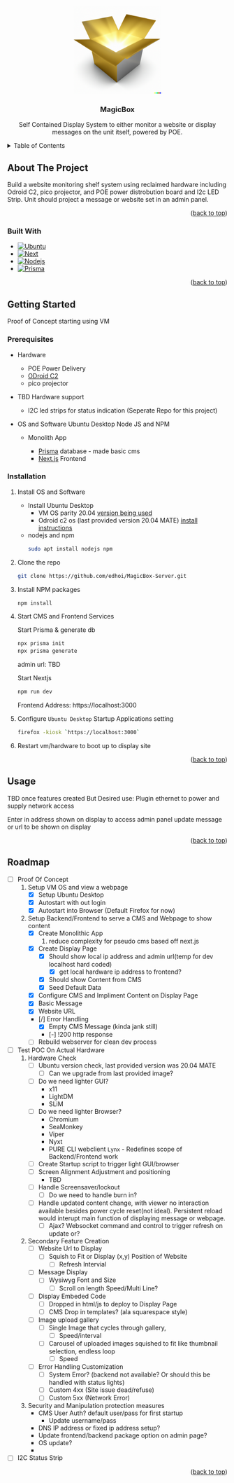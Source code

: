 <a name="readme-top"></a>
<!-- PROJECT SHIELDS -->
<!--
*** I'm using markdown "reference style" links for readability.
*** Reference links are enclosed in brackets [ ] instead of parentheses ( ).
*** See the bottom of this document for the declaration of the reference variables
*** for contributors-url, forks-url, etc. This is an optional, concise syntax you may use.
*** https://www.markdownguide.org/basic-syntax/#reference-style-links
[![Contributors][contributors-shield]][contributors-url]
[![Forks][forks-shield]][forks-url]
[![Stargazers][stars-shield]][stars-url]
[![Issues][issues-shield]][issues-url]
[![MIT License][license-shield]][license-url]
[![LinkedIn][linkedin-shield]][linkedin-url]
-->


<!-- PROJECT LOGO -->
<br />
<div align="center">
  <a href="https://github.com/github_username/repo_name">
    <img src=https://github.com/edhoi/MagicBox-Server/blob/main/img/Icon.png?raw=true" height=200>
  </a>

<h3 align="center">MagicBox</h3>

  <p align="center">
    Self Contained Display System to either monitor a website or display messages on the unit itself, powered by POE.
    <br />
    <!--<a href="https://github.com/github_username/repo_name"><strong>Explore the docs »</strong></a>
    <br />
    <br />
    <a href="https://github.com/github_username/repo_name">View Demo</a>
    ·
    <a href="https://github.com/github_username/repo_name/issues">Report Bug</a>
    ·
    <a href="https://github.com/github_username/repo_name/issues">Request Feature</a>-->
  </p>
</div>



<!-- TABLE OF CONTENTS -->
<details>
  <summary>Table of Contents</summary>
  <ol>
    <li>
      <a href="#about-the-project">About The Project</a>
      <ul>
        <li><a href="#built-with">Built With</a></li>
      </ul>
    </li>
    <li>
      <a href="#getting-started">Getting Started</a>
      <ul>
        <li><a href="#prerequisites">Prerequisites</a></li>
        <li><a href="#installation">Installation</a></li>
      </ul>
    </li>
    <li><a href="#usage">Usage</a></li>
    <li><a href="#roadmap">Roadmap</a></li>
    <!--<li><a href="#contributing">Contributing</a></li>
    <li><a href="#license">License</a></li>
    <li><a href="#contact">Contact</a></li>
    <li><a href="#acknowledgments">Acknowledgments</a></li>-->
  </ol>
</details>



<!-- ABOUT THE PROJECT -->
## About The Project

<!--[![Product Name Screen Shot][product-screenshot]](https://example.com)-->

Build a website monitoring shelf system using reclaimed hardware including Odroid C2, pico projector, and POE power distrobution board and I2c LED Strip. Unit should project a message or website set in an admin panel.

<!-- Git Specific 
`github_username`, `repo_name`, `twitter_handle`, `linkedin_username`, `email_client`, `email`, `project_title`, `project_description`
-->
<p align="right">(<a href="#readme-top">back to top</a>)</p>



### Built With

* [![Ubuntu][Ubuntu.os]][Ubuntu.com]
* [![Next][Next.js]][Next-url]
* [![Nodejs][Node.js]][Nodejs-url]
* [![Prisma]][Prisma-url]

<p align="right">(<a href="#readme-top">back to top</a>)</p>



<!-- GETTING STARTED -->
## Getting Started

Proof of Concept starting using VM 

### Prerequisites

* Hardware
  - POE Power Delivery
  - [ODroid C2][OdroidC2-URL]
  - pico projector 

* TBD Hardware support
  - I2C led strips for status indication (Seperate Repo for this project)

* OS and Software
  Ubuntu Desktop
  Node JS and NPM
  * Monolith App
  
    * [Prisma][Prisma-URL] database - made basic cms
    * [Next.js][Next-URL] Frontend

### Installation

1. Install OS and Software
   * Install Ubuntu Desktop
     - VM OS parity 20.04 [version being used](https://ubuntu.com/download/alternative-downloads) 
     - Odroid c2 os (last provided version 20.04 MATE) [install instructions](https://wiki.odroid.com/getting_started/os_installation_guide)
   * nodejs and npm
      ```sh
      sudo apt install nodejs npm
      ```
2. Clone the repo
   ```sh
   git clone https://github.com/edhoi/MagicBox-Server.git
   ```
3. Install NPM packages
   ```sh
   npm install
   ```
4. Start CMS and Frontend Services 
   
   Start Prisma & generate db
   ``` sh
   npx prisma init
   npx prisma generate
   ``` 
   admin url: TBD

   Start Nextjs
   ``` sh 
   npm run dev
   ```
   Frontend Address: https://localhost:3000
5. Configure `Ubuntu Desktop`
    Startup Applications setting
   ```sh
   firefox -kiosk `https://localhost:3000`
   ```

6. Restart vm/hardware to boot up to display site

<p align="right">(<a href="#readme-top">back to top</a>)</p>



<!-- USAGE EXAMPLES -->
## Usage

TBD once features created
But Desired use:
Plugin ethernet to power and supply network access

Enter in address shown on display to access admin panel
update message or url to be shown on display 



<p align="right">(<a href="#readme-top">back to top</a>)</p>



<!-- ROADMAP -->
## Roadmap

- [ ] Proof Of Concept
  1. Setup VM OS and view a webpage
     - [x] Setup Ubuntu Desktop
     - [x] Autostart with out login
     - [x] Autostart into Browser (Default Firefox for now)

  2. Setup Backend/Frontend to serve a CMS and Webpage to show content
     - [x] Create Monolithic App
         1. reduce complexity for pseudo cms based off next.js
     - [x] Create Display Page 
       - [x] Should show local ip address and admin url(temp for dev localhost hard coded)
            - [x] get local hardware ip address to frontend?
       - [x] Should show Content from CMS
       - [x] Seed Default Data
     - [X] Configure CMS and Impliment Content on Display Page
      - [X] Basic Message
      - [x] Website URL 
     - [/] Error Handling 
       - [x] Empty CMS Message (kinda jank still)
       - [-] !200 http response 
     - [ ] Rebuild webserver for clean dev process
- [ ] Test POC On Actual Hardware
  1. Hardware Check
     - [ ] Ubuntu version check, last provided version was 20.04 MATE
        - [ ] Can we upgrade from last provided image?
     - [ ] Do we need lighter GUI?
       - x11
       - LightDM
       - SLiM
     - [ ] Do we need lighter Browser?
       - Chromium
       - SeaMonkey
       - Viper
       - Nyxt
       - PURE CLI webclient `Lynx` - Redefines scope of Backend/Frontend work
     - [ ] Create Startup script to trigger light GUI/browser
     - [ ] Screen Alignment Adjustment and positioning
       - TBD
     - [ ] Handle Screensaver/lockout
       - [ ] Do we need to handle burn in?
     - [ ] Handle updated content change, with viewer no interaction available besides power cycle reset(not ideal). Persistent reload would interupt main function of displaying message or webpage. 
       - [ ] Ajax? Websocket command and control to trigger refresh on update or?  
  2. Secondary Feature Creation
     - [ ] Website Url to Display
       - [ ] Squish to Fit or Display (x,y) Position of Website
         - [ ] Refresh Intervial
     - [ ] Message Display
       - [ ] Wysiwyg Font and Size
         - [ ] Scroll on length Speed/Multi Line?
     - [ ] Display Embeded Code
       - [ ] Dropped in html/js to deploy to Display Page
       - [ ] CMS Drop in templates? (ala squarespace style)
     - [ ] Image upload gallery
       - [ ] Single Image that cycles through gallery,
         - [ ] Speed/interval
       - [ ] Carousel of uploaded images squished to fit like thumbnail selection, endless loop
         - [ ] Speed 
     - [ ] Error Handling Customization
       - [ ] System Error? (backend not available? Or should this be handled with status lights)
       - [ ] Custom 4xx (Site issue dead/refuse)
       - [ ] Custom 5xx (Network Error)
  3. Security and Manipulation protection measures
     - CMS User Auth? default user/pass for first startup
        - Update username/pass
     - DNS IP address or fixed ip address setup?
     - Update frontend/backend package option on admin page?
     - OS update? 
     - 
- [ ] I2C Status Strip

<!-- See the [open issues](https://github.com/github_username/repo_name/issues) for a full list of proposed features (and known issues). -->

<p align="right">(<a href="#readme-top">back to top</a>)</p>



<!-- CONTRIBUTING 
## Contributing

Contributions are what make the open source community such an amazing place to learn, inspire, and create. Any contributions you make are **greatly appreciated**.

If you have a suggestion that would make this better, please fork the repo and create a pull request. You can also simply open an issue with the tag "enhancement".
Don't forget to give the project a star! Thanks again!

1. Fork the Project
2. Create your Feature Branch (`git checkout -b feature/AmazingFeature`)
3. Commit your Changes (`git commit -m 'Add some AmazingFeature'`)
4. Push to the Branch (`git push origin feature/AmazingFeature`)
5. Open a Pull Request

<p align="right">(<a href="#readme-top">back to top</a>)</p>

-->

<!-- LICENSE 
## License

Distributed under the MIT License. See `LICENSE.txt` for more information.

<p align="right">(<a href="#readme-top">back to top</a>)</p>
-->


<!-- CONTACT
## Contact

Your Name - [@twitter_handle](https://twitter.com/twitter_handle) - email@email_client.com

Project Link: [https://github.com/github_username/repo_name](https://github.com/github_username/repo_name)

<p align="right">(<a href="#readme-top">back to top</a>)</p>

 -->

<!-- ACKNOWLEDGMENTS
## Acknowledgments

* []()
* []()
* []()

<p align="right">(<a href="#readme-top">back to top</a>)</p>

 -->

<!-- MARKDOWN LINKS & IMAGES -->
<!-- https://www.markdownguide.org/basic-syntax/#reference-style-links -->
[contributors-shield]: https://img.shields.io/github/contributors/github_username/repo_name.svg?style=for-the-badge
[contributors-url]: https://github.com/github_username/repo_name/graphs/contributors
[forks-shield]: https://img.shields.io/github/forks/github_username/repo_name.svg?style=for-the-badge
[forks-url]: https://github.com/github_username/repo_name/network/members
[stars-shield]: https://img.shields.io/github/stars/github_username/repo_name.svg?style=for-the-badge
[stars-url]: https://github.com/github_username/repo_name/stargazers
[issues-shield]: https://img.shields.io/github/issues/github_username/repo_name.svg?style=for-the-badge
[issues-url]: https://github.com/github_username/repo_name/issues
[license-shield]: https://img.shields.io/github/license/github_username/repo_name.svg?style=for-the-badge
[license-url]: https://github.com/github_username/repo_name/blob/master/LICENSE.txt
[linkedin-shield]: https://img.shields.io/badge/-LinkedIn-black.svg?style=for-the-badge&logo=linkedin&colorB=555
[linkedin-url]: https://linkedin.com/in/linkedin_username
[product-screenshot]: images/screenshot.png

[Next.js]: https://img.shields.io/badge/next.js-000000?style=for-the-badge&logo=nextdotjs&logoColor=white
[Next-url]: https://nextjs.org/
[Ubuntu.os]: https://img.shields.io/badge/Ubuntu-E95420?style=for-the-badge&logo=ubuntu&logoColor=white
[Ubuntu.com]: https://ubuntu.com/
[Node.js]: https://img.shields.io/badge/Node.js-43853D?style=for-the-badge&logo=node.js&logoColor=white
[Nodejs-url]: https://nodejs.org/en
[OdroidC2-url]: https://wiki.odroid.com/odroid-c2/odroid-c2
[Payload-url]: https://watch-learn.com/payload-cms/payload-and-next-js-with-local-api
[Strapi-url]: https://strapi.io/features
[Typescript]: https://img.shields.io/badge/TypeScript-007ACC?style=for-the-badge&logo=typescript&logoColor=white
[Typescript-url]: https://www.typescriptlang.org/
[Prisma]: https://img.shields.io/badge/Prisma-3982CE?style=for-the-badge&logo=Prisma&logoColor=white
[Prisma-URL]: https://www.prisma.io/